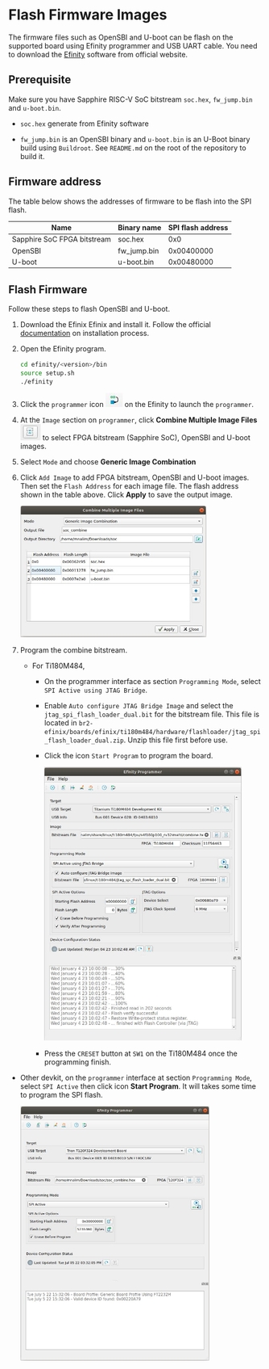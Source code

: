 # Flash Firmware Images

The firmware files such as OpenSBI and U-boot can be flash on the supported board using Efinity programmer and USB UART cable.  You need to download the [Efinity](https://www.efinixinc.com/support/efinity.php) software from official website. 

## Prerequisite

Make sure you  have Sapphire RISC-V SoC bitstream `soc.hex`, `fw_jump.bin` and `u-boot.bin`. 

- `soc.hex` generate from Efinity software

- `fw_jump.bin` is an OpenSBI binary and `u-boot.bin` is an U-Boot binary build using `Buildroot`. See `README.md` on the root of the repository to build it.

## Firmware address

The table below shows the addresses of firmware to be flash into the SPI flash.

| Name                        | Binary name | SPI flash address |
| --------------------------- | ----------- | ----------------- |
| Sapphire SoC FPGA bitstream | soc.hex     | 0x0               |
| OpenSBI                     | fw_jump.bin | 0x00400000        |
| U-boot                      | u-boot.bin  | 0x00480000        |

## Flash Firmware

Follow these steps to flash OpenSBI and U-boot.

1. Download the Efinix Efinix and install it. Follow the official [documentation](https://www.efinixinc.com/docs/efinity-installation-v2.8.pdf) on installation process.

2. Open the Efinity program.
   
   ```bash
   cd efinity/<version>/bin
   source setup.sh 
   ./efinity
   ```

3. Click the `programmer` icon ![alt text](img/programmer_icon.jpg) on the Efinity to launch the `programmer`.

4. At the `Image` section on `programmer`, click **Combine Multiple Image Files** ![alt text](img/combine_icon.jpg) to select FPGA bitstream (Sapphire SoC), OpenSBI and U-boot images.

5. Select `Mode` and choose **Generic Image Combination**

6. Click `Add Image` to add FPGA bitstream, OpenSBI and U-boot images. Then set the `Flash Address` for each image file. The flash address shown in the table above. Click **Apply** to save the output image.
   
   <img src="img/combine_programmer.jpg" title="" alt="alt text" width="369">

7. Program the combine bitstream.
   
   - For Ti180M484,
     
     - On the programmer interface as section `Programming Mode`, select `SPI Active using JTAG Bridge`.
     
     - Enable `Auto configure JTAG Bridge Image` and select the `jtag_spi_flash_loader_dual.bit` for the bitstream file. This file is located in `br2-efinix/boards/efinix/ti180m484/hardware/flashloader/jtag_spi_flash_loader_dual.zip`. Unzip this file first before use.
     
     - Click the icon `Start Program` to program the board.
       
       <img src="img/programmer_ti180_ui.jpg" title="" alt="alt text" width="392">
     
     - Press the `CRESET` button at `SW1` on the Ti180M484 once the programming finish.
- Other devkit, on the `programmer` interface at section `Programming Mode`, select `SPI Active` then click icon **Start Program**. It will takes some time to program the SPI flash.
  
  <img src="img/progrmmer_ui.jpg" title="" alt="alt text" width="375">
